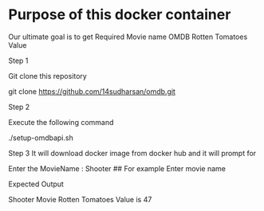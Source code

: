 # Purpose of this docker container

Our ultimate goal is to get Required Movie name OMDB Rotten Tomatoes Value

Step 1 

Git clone this repository

git clone https://github.com/14sudharsan/omdb.git

Step 2

Execute the following command

./setup-omdbapi.sh

Step 3
It will download docker image from docker hub and it will prompt for 

Enter the MovieName : Shooter       ## For example Enter movie name 

Expected Output

Shooter Movie Rotten Tomatoes Value is 47





